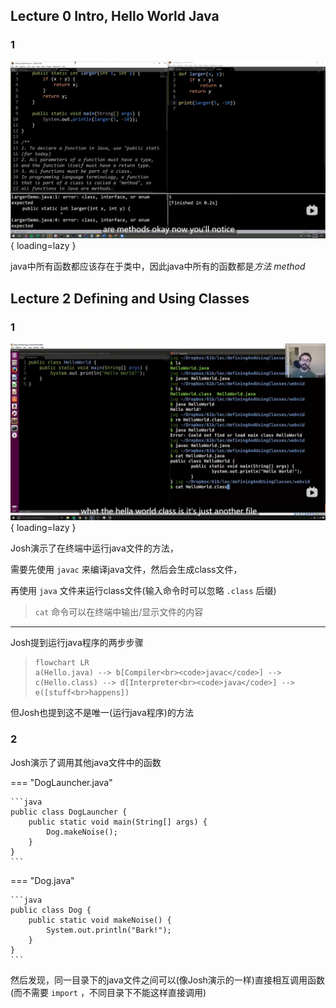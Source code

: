 ## Lecture 0 Intro, Hello World Java

### 1

![cs61b_1](images/cs61b_1.png){ loading=lazy }

java中所有函数都应该存在于类中，因此java中所有的函数都是*方法 method*

## Lecture 2 Defining and Using Classes

### 1

![cs61b_2](images/cs61b_2.png){ loading=lazy }

Josh演示了在终端中运行java文件的方法，

需要先使用 `javac` 来编译java文件，然后会生成class文件，

再使用 `java` 文件来运行class文件(输入命令时可以忽略 `.class` 后缀)

>   `cat` 命令可以在终端中输出/显示文件的内容

---

Josh提到运行java程序的两步步骤

>   ```mermaid
>   flowchart LR
>   a(Hello.java) --> b[Compiler<br><code>javac</code>] --> c(Hello.class) --> d[Interpreter<br><code>java</code>] --> e([stuff<br>happens])
>   ```

但Josh也提到这不是唯一(运行java程序)的方法

### 2

Josh演示了调用其他java文件中的函数

=== "DogLauncher.java"

    ```java
    public class DogLauncher {
        public static void main(String[] args) {
            Dog.makeNoise();
        }
    }
    ```

=== "Dog.java"

    ```java
    public class Dog {
        public static void makeNoise() {
            System.out.println("Bark!");
        }
    }
    ```

然后发现，同一目录下的java文件之间可以(像Josh演示的一样)直接相互调用函数(而不需要 `import` ，不同目录下不能这样直接调用)
